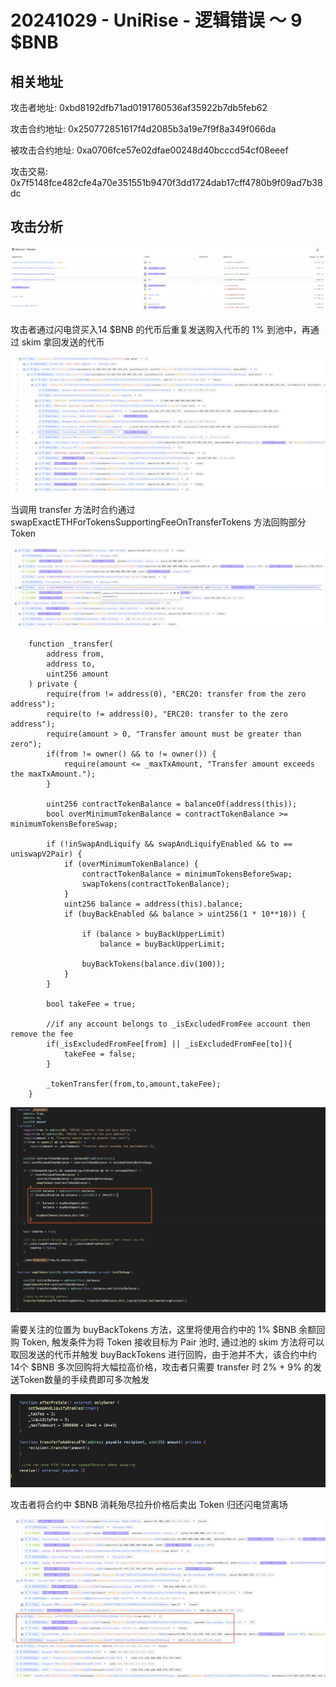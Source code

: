 # 20241029 - UniRise - 逻辑错误 ～ 9 $BNB

## 相关地址

攻击者地址: 0xbd8192dfb71ad0191760536af35922b7db5feb62

攻击合约地址: 0x250772851617f4d2085b3a19e7f9f8a349f066da

被攻击合约地址: 0xa0706fce57e02dfae00248d40bcccd54cf08eeef

攻击交易: 0x7f5148fce482cfe4a70e351551b9470f3dd1724dab17cff4780b9f09ad7b38dc

## 攻击分析

![image-20241106155857732](../../img/image-20241106155857732.png)

攻击者通过闪电贷买入14 $BNB 的代币后重复发送购入代币的 1% 到池中，再通过 skim 拿回发送的代币

![image-20241106160054132](../../img/image-20241106160054132.png)

当调用 transfer 方法时合约通过 swapExactETHForTokensSupportingFeeOnTransferTokens 方法回购部分 Token

![image-20241106160254612](../../img/image-20241106160254612.png)

```solidity
    function _transfer(
        address from,
        address to,
        uint256 amount
    ) private {
        require(from != address(0), "ERC20: transfer from the zero address");
        require(to != address(0), "ERC20: transfer to the zero address");
        require(amount > 0, "Transfer amount must be greater than zero");
        if(from != owner() && to != owner()) {
            require(amount <= _maxTxAmount, "Transfer amount exceeds the maxTxAmount.");
        }

        uint256 contractTokenBalance = balanceOf(address(this));
        bool overMinimumTokenBalance = contractTokenBalance >= minimumTokensBeforeSwap;
        
        if (!inSwapAndLiquify && swapAndLiquifyEnabled && to == uniswapV2Pair) {
            if (overMinimumTokenBalance) {
                contractTokenBalance = minimumTokensBeforeSwap;
                swapTokens(contractTokenBalance);    
            }
	        uint256 balance = address(this).balance;
            if (buyBackEnabled && balance > uint256(1 * 10**18)) {
                
                if (balance > buyBackUpperLimit)
                    balance = buyBackUpperLimit;
                
                buyBackTokens(balance.div(100));
            }
        }
        
        bool takeFee = true;
        
        //if any account belongs to _isExcludedFromFee account then remove the fee
        if(_isExcludedFromFee[from] || _isExcludedFromFee[to]){
            takeFee = false;
        }
        
        _tokenTransfer(from,to,amount,takeFee);
    }
```

![image-20241106160358861](../../img/image-20241106160358861.png)

需要关注的位置为 buyBackTokens 方法，这里将使用合约中的 1% $BNB 余额回购 Token, 触发条件为将 Token 接收目标为 Pair 池时, 通过池的 skim 方法将可以取回发送的代币并触发 buyBackTokens 进行回购，由于池并不大，该合约中约14个 $BNB 多次回购将大幅拉高价格，攻击者只需要 transfer 时 2% + 9% 的发送Token数量的手续费即可多次触发

![image-20241106161131683](../../img/image-20241106161131683.png)

攻击者将合约中 $BNB 消耗殆尽拉升价格后卖出 Token 归还闪电贷离场

![image-20241106161442298](../../img/image-20241106161442298.png)